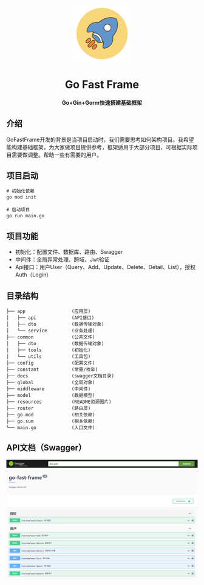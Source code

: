 <div align=center>
	<img src="resources/image-logo.png" width="150" height="150" />
    <h1>Go Fast Frame</h1>
    <h4>Go+Gin+Gorm快速搭建基础框架</h4>
</div>

## 介绍

GoFastFrame开发的背景是当项目启动时，我们需要思考如何架构项目。我希望能构建基础框架，为大家做项目提供参考，框架适用于大部分项目，可根据实际项目需要做调整。帮助一些有需要的用户。

## 项目启动

```
# 初始化依赖
go mod init

# 启动项目
go run main.go
```

## 项目功能

* 初始化：配置文件、数据库、路由、Swagger
* 中间件：全局异常处理、跨域、Jwt验证
* Api接口：用户User（Query、Add、Update、Delete、Detail、List），授权Auth（Login）

## 目录结构

```
├── app                 (应用层)
│   ├── api             (API接口)
│   ├── dto             (数据传输对象)
│   └── service         (业务处理)
├── common              (公共文件)
│   ├── dto             (数据传输对象)
│   ├── tools           (初始化)
│   └── utils           (工具包)
├── config              (配置文件)
├── constant            (常量/枚举)
├── docs                (swagger文档目录)
├── global              (全局对象)
├── middleware          (中间件)
├── model               (数据模型)
├── resources           (README资源图片)
├── router              (路由层)
├── go.mod              (相关依赖)
├── go.sum              (相关依赖)
└── main.go             (入口文件)
```

## API文档（Swagger）

![image](resources/image-swagger.png)

